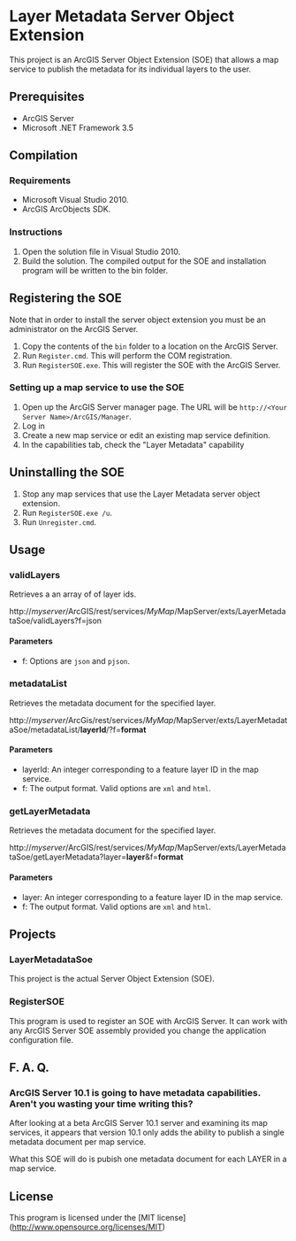 # Layer Metadata Server Object Extension #

This project is an ArcGIS Server Object Extension (SOE) that allows a map service to publish the metadata for its individual layers to the user.

## Prerequisites ##

* ArcGIS Server
* Microsoft .NET Framework 3.5

## Compilation ##

### Requirements ###

* Microsoft Visual Studio 2010.
* ArcGIS ArcObjects SDK.

### Instructions ###

1. Open the solution file in Visual Studio 2010.
2. Build the solution.  The compiled output for the SOE and installation program will be written to the bin folder.

## Registering the SOE ##

Note that in order to install the server object extension you must be an administrator on the ArcGIS Server.

1.	Copy the contents of the `bin` folder to a location on the ArcGIS Server.
2.	Run `Register.cmd`. This will perform the COM registration.
3.	Run `RegisterSOE.exe`. This will register the SOE with the ArcGIS Server.

### Setting up a map service to use the SOE ###

1.	Open up the ArcGIS Server manager page. The URL will be `http://<Your Server Name>/ArcGIS/Manager`.
2.	Log in
3.	Create a new map service or edit an existing map service definition.
4.	In the capabilities tab, check the "Layer Metadata" capability

## Uninstalling the SOE ##

1.	Stop any map services that use the Layer Metadata server object extension.
2.	Run `RegisterSOE.exe /u`.
3.	Run `Unregister.cmd`.

## Usage ##

### validLayers ###
Retrieves a an array of of layer ids.

http://*myserver*/ArcGIS/rest/services/*MyMap*/MapServer/exts/LayerMetadataSoe/validLayers?f=json

#### Parameters ####
* f: Options are `json` and `pjson`.

### metadataList ###

Retrieves the metadata document for the specified layer.

http://*myserver*/ArcGis/rest/services/*MyMap*/MapServer/exts/LayerMetadataSoe/metadataList/__layerId__/?f=__format__

#### Parameters ####
* layerId: An integer corresponding to a feature layer ID in the map service.
* f: The output format.  Valid options are `xml` and `html`.

### getLayerMetadata ###
Retrieves the metadata document for the specified layer.

http://*myserver*/ArcGIS/rest/services/*MyMap*/MapServer/exts/LayerMetadataSoe/getLayerMetadata?layer=__layer__&f=__format__
#### Parameters ####
* layer: An integer corresponding to a feature layer ID in the map service.
* f: The output format.  Valid options are `xml` and `html`.

## Projects ##

### LayerMetadataSoe ###

This project is the actual Server Object Extension (SOE).

### RegisterSOE ###

This program is used to register an SOE with ArcGIS Server.  It can work with any ArcGIS Server SOE assembly provided you change the application configuration file.

## F. A. Q. ##

### ArcGIS Server 10.1 is going to have metadata capabilities.  Aren't you wasting your time writing this? ###

After looking at a beta ArcGIS Server 10.1 server and examining its map services, it appears that version 10.1 only adds the ability to publish a single metadata document per map service.

What this SOE will do is pubish one metadata document for each LAYER in a map service.

## License ##
This program is licensed under the [MIT license] (http://www.opensource.org/licenses/MIT)